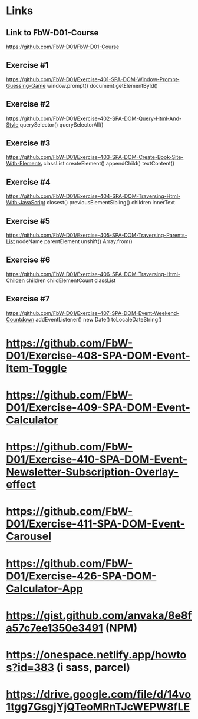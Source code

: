 # Links

## Link to FbW-D01-Course

https://github.com/FbW-D01/FbW-D01-Course

## Exercise #1

https://github.com/FbW-D01/Exercise-401-SPA-DOM-Window-Prompt-Guessing-Game
window.prompt()
document.getElementById()

## Exercise #2

https://github.com/FbW-D01/Exercise-402-SPA-DOM-Query-Html-And-Style
querySelector()
querySelectorAll()

## Exercise #3

https://github.com/FbW-D01/Exercise-403-SPA-DOM-Create-Book-Site-With-Elements
classList
createElement()
appendChild()
textContent()

## Exercise #4

https://github.com/FbW-D01/Exercise-404-SPA-DOM-Traversing-Html-With-JavaScript
closest()
previousElementSibling()
children
innerText

## Exercise #5

https://github.com/FbW-D01/Exercise-405-SPA-DOM-Traversing-Parents-List
nodeName
parentElement
unshift()
Array.from()

## Exercise #6

https://github.com/FbW-D01/Exercise-406-SPA-DOM-Traversing-Html-Childen
children
childElementCount
classList

## Exercise #7

https://github.com/FbW-D01/Exercise-407-SPA-DOM-Event-Weekend-Countdown
addEventListener()
new Date()
toLocaleDateString()

# https://github.com/FbW-D01/Exercise-408-SPA-DOM-Event-Item-Toggle

# https://github.com/FbW-D01/Exercise-409-SPA-DOM-Event-Calculator

# https://github.com/FbW-D01/Exercise-410-SPA-DOM-Event-Newsletter-Subscription-Overlay-effect

# https://github.com/FbW-D01/Exercise-411-SPA-DOM-Event-Carousel

# https://github.com/FbW-D01/Exercise-426-SPA-DOM-Calculator-App

# https://gist.github.com/anvaka/8e8fa57c7ee1350e3491 (NPM)

# https://onespace.netlify.app/howtos?id=383 (i sass, parcel)

# https://drive.google.com/file/d/14vo1tgg7GsgjYjQTeoMRnTJcWEPW8fLE
